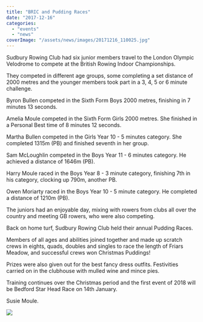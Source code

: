 ```yaml
---
title: "BRIC and Pudding Races"
date: "2017-12-16"
categories: 
  - "events"
  - "news"
coverImage: "/assets/news/images/20171216_110025.jpg"
---
```


Sudbury Rowing Club had six junior members travel to the London Olympic Velodrome to compete at the British Rowing Indoor Championships.

They competed in different age groups, some completing a set distance of 2000 metres and the younger members took part in a 3, 4, 5 or 6 minute challenge.

Byron Bullen competed in the Sixth Form Boys 2000 metres, finishing in 7 minutes 13 seconds.

Amelia Moule competed in the Sixth Form Girls 2000 metres. She finished in a Personal Best time of 8 minutes 12 seconds.

Martha Bullen competed in the Girls Year 10 - 5 minutes category. She completed 1315m (PB) and finished seventh in her group.

Sam McLoughlin competed in the Boys Year 11 - 6 minutes category. He achieved a distance of 1646m (PB).

Harry Moule raced in the Boys Year 8 - 3 minute category, finishing 7th in his category, clocking up 790m, another PB.

Owen Moriarty raced in the Boys Year 10 - 5 minute category. He completed a distance of 1210m (PB).

The juniors had an enjoyable day, mixing with rowers from clubs all over the country and meeting GB rowers, who were also competing.

Back on home turf, Sudbury Rowing Club held their annual Pudding Races.

Members of all ages and abilities joined together and made up scratch crews in eights, quads, doubles and singles to race the length of Friars Meadow, and successful crews won Christmas Puddings!

Prizes were also given out for the best fancy dress outfits. Festivities carried on in the clubhouse with mulled wine and mince pies.

Training continues over the Christmas period and the first event of 2018 will be Bedford Star Head Race on 14th January.

Susie Moule.

[![](/assets/news/images/Pudding-Races-4-1024x1024.jpg)](http://sudburyrowingclub.org.uk/wp-content/uploads/2017/12/Pudding-Races-4.jpg)
